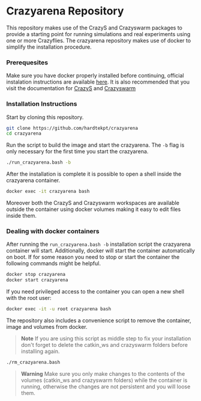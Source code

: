 # Crazyarena Repository

This repository makes use of the CrazyS and Crazyswarm packages to provide a starting point for running simulations and real experiments using one or more Crazyflies. The crazyarena repository makes use of docker to simplify the installation procedure.

### Prerequesites

Make sure you have docker properly installed before continuing, official instalation instructions are available [here](https://docs.docker.com/get-docker/). It is also recommended that you visit the documentation for [CrazyS](https://github.com/gsilano/CrazyS/wiki) and [Crazyswarm](https://crazyswarm.readthedocs.io/en/latest/index.html) 
### Installation Instructions

Start by cloning this repository.

```bash
git clone https://github.com/hardtekpt/crazyarena
cd crazyarena
```

Run the script to build the image and start the crazyarena. The ```-b``` flag is only necessary for the first time you start the crazyarena.

```bash
./run_crazyarena.bash -b
```

After the installation is complete it is possible to open a shell inside the crazyarena container. 

```bash
docker exec -it crazyarena bash
```

Moreover both the CrazyS and Crazyswarm workspaces are available outside the container using docker volumes making it easy to edit files inside them.

### Dealing with docker containers

After running the `run_crazyarena.bash -b` installation script the crazyarena container will start. Additionally, docker will start the container automatically on boot. If for some reason you need to stop or start the container the following commands might be helpful.

```bash
docker stop crazyarena
docker start crazyarena
```

If you need privileged access to the container you can open a new shell with the root user:

```bash
docker exec -it -u root crazyarena bash
```

The repository also includes a convenience script to remove the container, image and volumes from docker. 

> **Note** 
> If you are using this script as middle step to fix your installation don't forget to delete the catkin_ws and crazyswarm folders before installing again.

```bash
./rm_crazyarena.bash
```

> **Warning**
> Make sure you only make changes to the contents of the volumes (catkin_ws and crazyswarm folders) while the container is running, otherwise the changes are not persistent and you will loose them.


